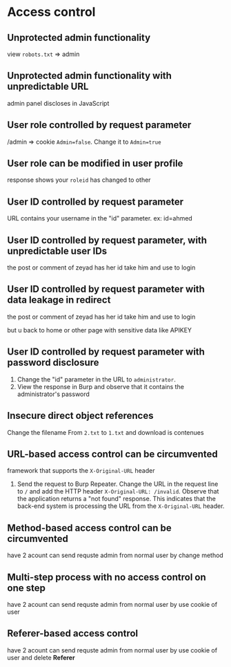 # **Access control**

## **Unprotected admin functionality**

view `robots.txt` ⇒ admin 

## **Unprotected admin functionality with unpredictable URL**

admin panel discloses in JavaScript 

## **User role controlled by request parameter**

/admin ⇒ cookie `Admin=false`. Change it to `Admin=true`

## **User role can be modified in user profile**

response shows your `roleid` has changed to other

## **User ID controlled by request parameter**

URL contains your username in the "id" parameter.  ex:  id=ahmed

## **User ID controlled by request parameter, with unpredictable user IDs**

the post or comment of zeyad has her id take him  and use to login

## **User ID controlled by request parameter with data leakage in redirect**

the post or comment of zeyad has her id take him  and use to login

but u back to home or other page with sensitive data like APIKEY

## **User ID controlled by request parameter with password disclosure**

1. Change the "id" parameter in the URL to `administrator`.
2. View the response in Burp and observe that it contains the administrator's password

## **Insecure direct object references**

Change the filename From `2.txt` to `1.txt` and download is contenues

## **URL-based access control can be circumvented**

framework that supports the `X-Original-URL` header
1. Send the request to Burp Repeater. Change the URL in the request line to `/` and add the HTTP header `X-Original-URL: /invalid`. Observe that the application returns a "not found" response. This indicates that the back-end system is processing the URL from the `X-Original-URL` header.

## **Method-based access control can be circumvented**

have 2 acount can send requste admin from normal user by change method

## **Multi-step process with no access control on one step**

have 2 acount can send requste admin from normal user by use cookie of user  

## **Referer-based access control**

have 2 acount can send requste admin from normal user by use cookie of user  and delete **Referer**
